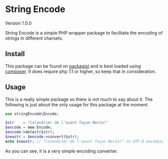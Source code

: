 String Encode
==========================

Version 1.0.0

String Encode is a simple PHP wrapper package to facilitate the encoding of strings in different charsets.

Install
-------

This package can be found on [packagist](https://packagist.org/packages/paquettg/stringencode) and is best loaded using [composer](http://getcomposer.org/). It does require php 7.1 or higher, so keep that in consideration. 

Usage
-----

This is a really simple package so there is not much to say about it. The following is just about the only usage for this package at the moment.

```php
use stringEncode\Encode;

$str    = "Calendrier de l'avent façon Necta!"
$encode = new Encode;
$encode->detect($str);
$newstr = $encode->convert($str);
echo $newstr; // "Calendrier de l'avent façon Necta!" in UTF-8 encoding (default)
```

As you can see, it is a very simple encoding converter.
